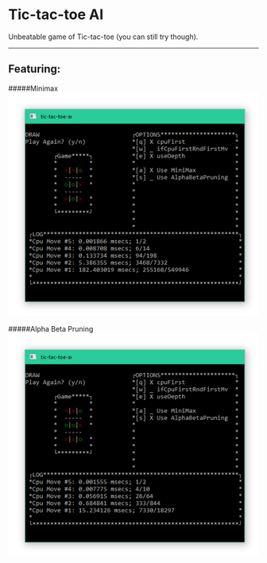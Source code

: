 # Tic-tac-toe AI

Unbeatable game of Tic-tac-toe (you can still try though).
___

## Featuring:

#####Minimax
![MiniMax](screenshots/screenshot1.png)

#####Alpha Beta Pruning
![Alpha Beta Pruning](screenshots/screenshot2.png)